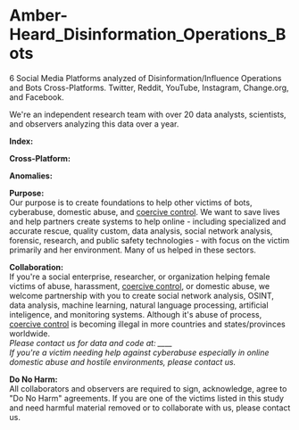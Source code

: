 # Amber-Heard_Disinformation_Operations_Bots
6 Social Media Platforms analyzed of Disinformation/Influence Operations and Bots Cross-Platforms. Twitter, Reddit, YouTube, Instagram, Change.org, and Facebook.

We're an independent research team with over 20 data analysts, scientists, and observers analyzing this data over a year.

<b>Index:</b>


<b>Cross-Platform:</b>


<b>Anomalies:</b>









<b>Purpose:</b><br>
Our purpose is to create foundations to help other victims of bots, cyberabuse, domestic abuse, and <a href="https://www.connecticutprotectivemoms.org/coercive-control-legislation-in-the">coercive control</a>. We want to save lives and help partners create systems to help online - including specialized and accurate rescue, quality custom, data analysis, social network analysis, forensic, research, and public safety technologies - with focus on the victim primarily and her environment. Many of us helped in these sectors.

<b>Collaboration:</b> <br>
If you're a social enterprise, researcher, or organization helping female victims of abuse, harassment, <a href="https://www.connecticutprotectivemoms.org/coercive-control-legislation-in-the">coercive control</a>, or domestic abuse, we welcome partnership with you to create social network analysis, OSINT, data analysis, machine learning, natural language processing, artificial inteligence, and monitoring systems. Although it's abuse of process, <a href="https://www.connecticutprotectivemoms.org/coercive-control-legislation-in-the">coercive control</a> is becoming illegal in more countries and states/provinces worldwide. 
<br><i>Please contact us for data and code at: ____</i>
<i><br>If you're a victim needing help against cyberabuse especially in online domestic abuse and hostile environments, please contact us.</i>

<b>Do No Harm:</b> <br>
All collaborators and observers are required to sign, acknowledge, agree to "Do No Harm" agreements. If you are one of the victims listed in this study and need harmful material removed or to collaborate with us, please contact us.
